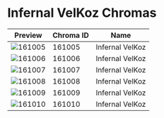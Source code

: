 # Infernal VelKoz Chromas



| Preview | Chroma ID | Name |
|---------|-----------|------|
| ![161005](https://raw.communitydragon.org/latest/plugins/rcp-be-lol-game-data/global/default/v1/champion-chroma-images/161/161005.png) | 161005 | Infernal VelKoz |
| ![161006](https://raw.communitydragon.org/latest/plugins/rcp-be-lol-game-data/global/default/v1/champion-chroma-images/161/161006.png) | 161006 | Infernal VelKoz |
| ![161007](https://raw.communitydragon.org/latest/plugins/rcp-be-lol-game-data/global/default/v1/champion-chroma-images/161/161007.png) | 161007 | Infernal VelKoz |
| ![161008](https://raw.communitydragon.org/latest/plugins/rcp-be-lol-game-data/global/default/v1/champion-chroma-images/161/161008.png) | 161008 | Infernal VelKoz |
| ![161009](https://raw.communitydragon.org/latest/plugins/rcp-be-lol-game-data/global/default/v1/champion-chroma-images/161/161009.png) | 161009 | Infernal VelKoz |
| ![161010](https://raw.communitydragon.org/latest/plugins/rcp-be-lol-game-data/global/default/v1/champion-chroma-images/161/161010.png) | 161010 | Infernal VelKoz |